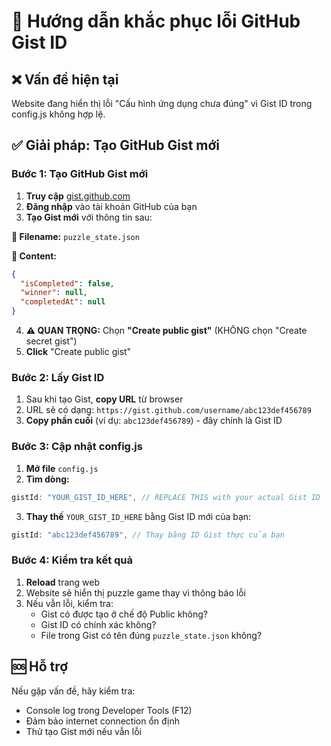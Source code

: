 # 🔧 Hướng dẫn khắc phục lỗi GitHub Gist ID

## ❌ Vấn đề hiện tại
Website đang hiển thị lỗi "Cấu hình ứng dụng chưa đúng" vì Gist ID trong config.js không hợp lệ.

## ✅ Giải pháp: Tạo GitHub Gist mới

### Bước 1: Tạo GitHub Gist mới

1. **Truy cập** [gist.github.com](https://gist.github.com)
2. **Đăng nhập** vào tài khoản GitHub của bạn
3. **Tạo Gist mới** với thông tin sau:

**📁 Filename:** `puzzle_state.json`

**📝 Content:**
```json
{
  "isCompleted": false,
  "winner": null,
  "completedAt": null
}
```

4. **⚠️ QUAN TRỌNG:** Chọn **"Create public gist"** (KHÔNG chọn "Create secret gist")
5. **Click** "Create public gist"

### Bước 2: Lấy Gist ID

1. Sau khi tạo Gist, **copy URL** từ browser
2. URL sẽ có dạng: `https://gist.github.com/username/abc123def456789`
3. **Copy phần cuối** (ví dụ: `abc123def456789`) - đây chính là Gist ID

### Bước 3: Cập nhật config.js

1. **Mở file** `config.js`
2. **Tìm dòng:**
```javascript
gistId: "YOUR_GIST_ID_HERE", // REPLACE THIS with your actual Gist ID
```
3. **Thay thế** `YOUR_GIST_ID_HERE` bằng Gist ID mới của bạn:
```javascript
gistId: "abc123def456789", // Thay bằng ID Gist thực của bạn
```

### Bước 4: Kiểm tra kết quả

1. **Reload** trang web
2. Website sẽ hiển thị puzzle game thay vì thông báo lỗi
3. Nếu vẫn lỗi, kiểm tra:
   - Gist có được tạo ở chế độ Public không?
   - Gist ID có chính xác không?
   - File trong Gist có tên đúng `puzzle_state.json` không?

## 🆘 Hỗ trợ

Nếu gặp vấn đề, hãy kiểm tra:
- Console log trong Developer Tools (F12)
- Đảm bảo internet connection ổn định
- Thử tạo Gist mới nếu vẫn lỗi